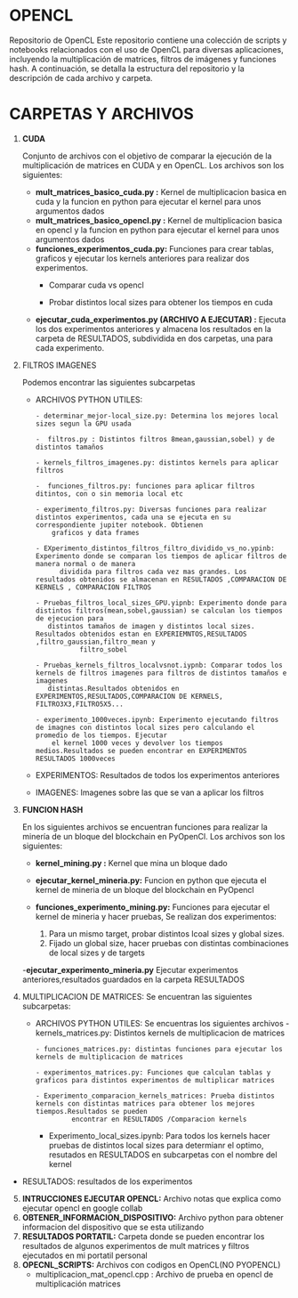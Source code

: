 # OPENCL

Repositorio de OpenCL
Este repositorio contiene una colección de scripts y notebooks relacionados con el uso de OpenCL para diversas aplicaciones, incluyendo la multiplicación de matrices, filtros de imágenes y funciones hash. A continuación, se detalla la estructura del repositorio y la descripción de cada archivo y carpeta.

# CARPETAS Y ARCHIVOS

1. **CUDA**
   
    Conjunto de archivos con el objetivo de comparar la ejecución de la multiplicación de matrices en CUDA y en OpenCL. Los archivos son los siguientes:
   - **mult_matrices_basico_cuda.py :** Kernel de multiplicacion basica en cuda y la funcion en python para ejecutar el kernel para unos argumentos dados
   - **mult_matrices_basico_opencl.py :** Kernel de multiplicacion basica en opencl y la funcion en python para ejecutar el kernel para unos argumentos dados
   - **funciones_experimentos_cuda.py:** Funciones para crear tablas, graficos y ejecutar los kernels anteriores para realizar dos experimentos.
     - Comparar cuda vs opencl
     
     - Probar distintos local sizes para obtener los tiempos en cuda
   - **ejecutar_cuda_experimentos.py (ARCHIVO A EJECUTAR) :** Ejecuta los dos experimentos anteriores y almacena los resultados en la carpeta de RESULTADOS, 
         subdividida en dos carpetas, una para cada experimento. 

3. FILTROS IMAGENES

      Podemos encontrar las siguientes subcarpetas

      - ARCHIVOS PYTHON UTILES:
     
            - determinar_mejor-local_size.py: Determina los mejores local sizes segun la GPU usada
        
            -  filtros.py : Distintos filtros 8mean,gaussian,sobel) y de distintos tamaños
        
            - kernels_filtros_imagenes.py: distintos kernels para aplicar filtros
        
            -  funciones_filtros.py: funciones para aplicar filtros ditintos, con o sin memoria local etc
        
            - experimento_filtros.py: Diversas funciones para realizar distintos experimentos, cada una se ejecuta en su correspondiente jupiter notebook. Obtienen 
                graficos y data frames

            - EXperimento_distintos_filtros_filtro_dividido_vs_no.ypinb: Experimento donde se comparan los tiempos de aplicar filtros de manera normal o de manera 
                  dividida para filtros cada vez mas grandes. Los resultados obtenidos se almacenan en RESULTADOS ,COMPARACION DE KERNELS , COMPARACION FILTROS

            - Pruebas_filtros_local_sizes_GPU.yipnb: Experimento donde para distintos filtros(mean,sobel,gaussian) se calculan los tiempos de ejecucion para 
               distintos tamaños de imagen y distintos local sizes. Resultados obtenidos estan en EXPERIEMNTOS,RESULTADOS ,filtro_gaussian,filtro_mean y 
                       filtro_sobel

            - Pruebas_kernels_filtros_localvsnot.iypnb: Comparar todos los kernels de filtros imagenes para filtros de distintos tamaños e imagenes 
               distintas.Resultados obtenidos en EXPERIMENTOS,RESULTADOS,COMPARACION DE KERNELS, FILTRO3X3,FILTRO5X5...
        
            - experimento_1000veces.ipynb: Experimento ejecutando filtros de imagnes con distintos local sizes pero calculando el promedio de los tiempos. Ejecutar 
                el kernel 1000 veces y devolver los tiempos medios.Resultados se pueden encontrar en EXPERIMENTOS RESULTADOS 1000veces

      - EXPERIMENTOS: Resultados de todos los experimentos anteriores
      - IMAGENES: Imagenes sobre las que se van a aplicar los filtros

  3. **FUNCION HASH**
     
     En los siguientes archivos se encuentran funciones para realizar la minería de un bloque del blockchain en PyOpenCl. Los archivos son los siguientes:
     
        - **kernel_mining.py :** Kernel que mina un bloque dado
          
        - **ejecutar_kernel_mineria.py:** Funcion en python que ejecuta el kernel de mineria de un bloque del blockchain en PyOpencl
          
        - **funciones_experimento_mining.py:** Funciones para ejecutar el kernel de mineria y hacer pruebas, Se realizan dos experimentos:
             1. Para un mismo target, probar distintos lcoal sizes y global sizes. 
             2. Fijado un global size, hacer pruebas con distintas combinaciones de local sizes y de targets
                
        -**ejecutar_experimento_mineria.py** Ejecutar experimentos anteriores,resultados guardados en la carpeta RESULTADOS

4. MULTIPLICACION DE MATRICES:
Se encuentran las siguientes subcarpetas:

   - ARCHIVOS PYTHON UTILES: Se encuentras los siguientes archivos
         - kernels_matrices.py: Distintos kernels de multiplicacion de matrices
     
         - funciones_matrices.py: distintas funciones para ejecutar los kernels de multiplicacion de matrices
     
         - experimentos_matrices.py: Funciones que calculan tablas y graficos para distintos experimentos de multiplicar matrices

         - Experimento_comparacion_kernels_matrices: Prueba distintos kernels con distintas matrices para obtener los mejores tiempos.Resultados se pueden 
                  encontrar en RESULTADOS /Comparacion kernels

        - Experimento_local_sizes.ipynb: Para todos los kernels hacer pruebas de distintos local sizes para determianr el optimo, resutados en RESULTADOS en 
               subcarpetas con el nombre del kernel
          
  - RESULTADOS: resultados de los experimentos

5. **INTRUCCIONES EJECUTAR OPENCL:**  Archivo notas que explica como ejecutar opencl en google collab
6. **OBTENER_INFORMACION_DISPOSITIVO:** Archivo python para obtener informacion del dispositivo que se esta utilizando
7. **RESULTADOS PORTATIL:** Carpeta donde se pueden encontrar los resultados de algunos experimentos de mult matrices y filtros ejecutados en mi portatil personal
8. **OPECNL_SCRIPTS:** Archivos con codigos en OpenCL(NO PYOPENCL)
    - multiplicacion_mat_opencl.cpp : Archivo de prueba en opencl de multiplicación matrices
      
      
